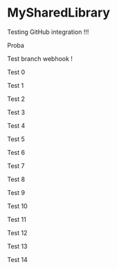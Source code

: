 # MySharedLibrary

Testing GitHub integration !!!

Proba

Test branch webhook !

Test 0

Test 1

Test 2

Test 3

Test 4

Test 5

Test 6

Test 7

Test 8

Test 9

Test 10

Test 11

Test 12

Test 13

Test 14
